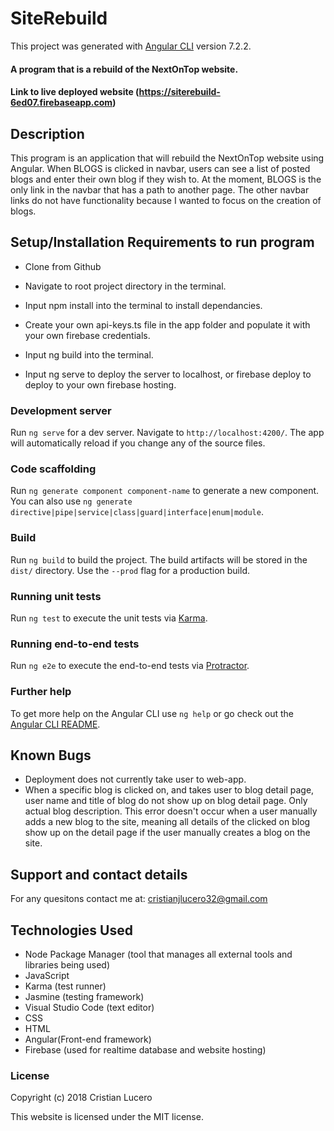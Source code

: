 # SiteRebuild

This project was generated with [Angular CLI](https://github.com/angular/angular-cli) version 7.2.2.

#### A program that is a rebuild of the NextOnTop website.

#### Link to live deployed website (https://siterebuild-6ed07.firebaseapp.com)

## Description

This program is an application that will rebuild the NextOnTop website using Angular. When BLOGS is clicked in navbar, users can see a list of posted blogs and enter their own blog if they wish to. At the moment, BLOGS is the only link in the navbar that has a path to another page. The other navbar links do not have functionality because I wanted to focus on the creation of blogs.

## Setup/Installation Requirements to run program

- Clone from Github

- Navigate to root project directory in the terminal.

- Input npm install into the terminal to install dependancies.

- Create your own api-keys.ts file in the app folder and populate it with your own firebase credentials.

- Input ng build into the terminal.

- Input ng serve to deploy the server to localhost, or firebase deploy to deploy to your own firebase hosting.

### Development server

Run `ng serve` for a dev server. Navigate to `http://localhost:4200/`. The app will automatically reload if you change any of the source files.

### Code scaffolding

Run `ng generate component component-name` to generate a new component. You can also use `ng generate directive|pipe|service|class|guard|interface|enum|module`.

### Build

Run `ng build` to build the project. The build artifacts will be stored in the `dist/` directory. Use the `--prod` flag for a production build.

### Running unit tests

Run `ng test` to execute the unit tests via [Karma](https://karma-runner.github.io).

### Running end-to-end tests

Run `ng e2e` to execute the end-to-end tests via [Protractor](http://www.protractortest.org/).

### Further help

To get more help on the Angular CLI use `ng help` or go check out the [Angular CLI README](https://github.com/angular/angular-cli/blob/master/README.md).

## Known Bugs

- Deployment does not currently take user to web-app.
- When a specific blog is clicked on, and takes user to blog detail page, user name and title of blog do not show up on blog detail page. Only actual blog description. This error doesn't occur when a user manually adds a new blog to the site, meaning all details of the clicked on blog show up on the detail page if the user manually creates a blog on the site.

## Support and contact details

For any quesitons contact me at: cristianjlucero32@gmail.com

## Technologies Used

- Node Package Manager (tool that manages all external tools and libraries being used)
- JavaScript
- Karma (test runner)
- Jasmine (testing framework)
- Visual Studio Code (text editor)
- CSS
- HTML
- Angular(Front-end framework)
- Firebase (used for realtime database and website hosting)

### License

Copyright (c) 2018 Cristian Lucero

This website is licensed under the MIT license.
